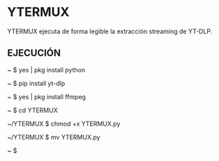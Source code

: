 # YTERMUX
YTERMUX ejecuta de forma legible la extracción streaming de YT-DLP.

<h2>EJECUCIÓN</h2>
<p>~ $ yes | pkg install python</p>
<p>~ $ pip install yt-dlp</p>
<p>~ $ yes | pkg install ffmpeg</p>
<p>~ $ cd YTERMUX</p>
<p>~/YTERMUX $ chmod +x YTERMUX.py
<p>~/YTERMUX $ mv YTERMUX.py </p>
<p>~ $</p>
